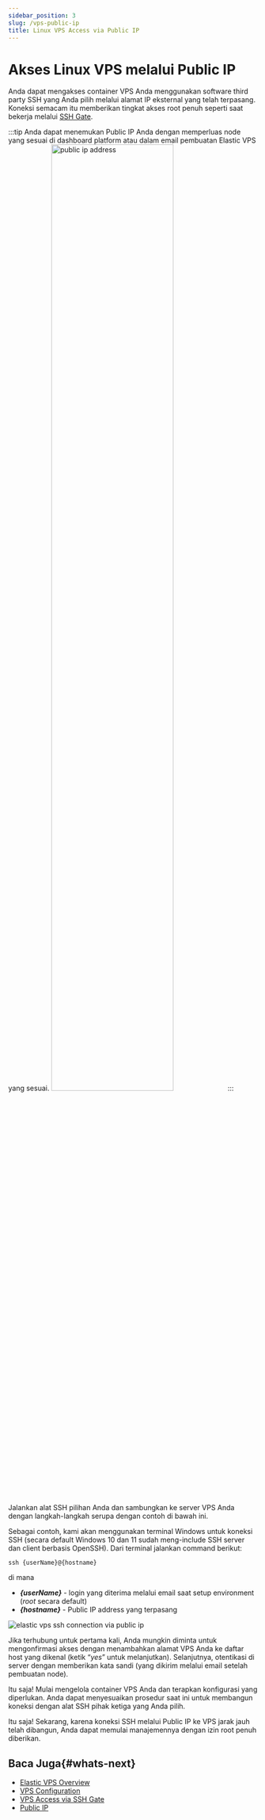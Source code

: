 ```yaml
---
sidebar_position: 3
slug: /vps-public-ip
title: Linux VPS Access via Public IP
---
```


# Akses Linux VPS melalui Public IP

Anda dapat mengakses container VPS Anda menggunakan software third party SSH yang Anda pilih melalui alamat IP eksternal yang telah terpasang. Koneksi semacam itu memberikan tingkat akses root penuh seperti saat bekerja melalui [SSH Gate](https://docs.dewacloud.com/docs/vps-ssh-gate/).

:::tip
Anda dapat menemukan Public IP Anda dengan memperluas node yang sesuai di dashboard platform atau dalam email pembuatan Elastic VPS yang sesuai.
<img src="https://assets.dewacloud.com/dewacloud-docs/elastic-vps/vps-public-ip-1.png" alt="public ip address" width="70%"/>
:::

Jalankan alat SSH pilihan Anda dan sambungkan ke server VPS Anda dengan langkah-langkah serupa dengan contoh di bawah ini.

Sebagai contoh, kami akan menggunakan terminal Windows untuk koneksi SSH (secara default Windows 10 dan 11 sudah meng-include SSH server dan client berbasis OpenSSH). Dari terminal jalankan command berikut:

```
ssh {userName}@{hostname}
```

di mana

- _**\{userName\}**_ - login yang diterima melalui email saat setup environment (_root_ secara default)
- _**\{hostname\}**_ - Public IP address yang terpasang
<img src="https://assets.dewacloud.com/dewacloud-docs/elastic-vps/vps-public-ip-2.png" alt="elastic vps ssh connection via public ip" max-width="100%"/>

Jika terhubung untuk pertama kali, Anda mungkin diminta untuk mengonfirmasi akses dengan menambahkan alamat VPS Anda ke daftar host yang dikenal (ketik “_yes_” untuk melanjutkan). Selanjutnya, otentikasi di server dengan memberikan kata sandi (yang dikirim melalui email setelah pembuatan node).

Itu saja! Mulai mengelola container VPS Anda dan terapkan konfigurasi yang diperlukan. Anda dapat menyesuaikan prosedur saat ini untuk membangun koneksi dengan alat SSH pihak ketiga yang Anda pilih.


Itu saja! Sekarang, karena koneksi SSH melalui Public IP ke VPS jarak jauh telah dibangun, Anda dapat memulai manajemennya dengan izin root penuh diberikan.

## Baca Juga{#whats-next}

- [Elastic VPS Overview](https://docs.dewacloud.com/docs/vps/)
- [VPS Configuration](https://docs.dewacloud.com/docs/vps-configuration/)
- [VPS Access via SSH Gate](https://docs.dewacloud.com/docs/vps-ssh-gate/)
- [Public IP](https://docs.dewacloud.com/docs/public-ip/)